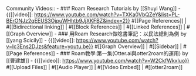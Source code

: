 Community Videos::
    - ### Roam Research Tutorials by [[Shuyi Wang]]
        - {{[[video]]: https://www.youtube.com/watch?v=TXKa0VbQZeY&list=PL-BErONJz2qEEUS3OjpuWHhtb9JjXKFBZ&index=2}}
          #[[Page References]] | #[[Bidirectional linking]] | #[[Block References]] | #[[Linked References]] | #[[Graph Overview]]
    - ### 用Roam Research做唸書筆記：以民法總則為例 by [[yang Scicily]]
        - {{[[video]]: https://www.youtube.com/watch?v=Ic3Ens2DJzs&feature=youtu.be}}
          #[[Graph Overview]] | #[[Sidebar]] | #[[Page References]]
    - ### Roam教學:第一集(Otter.ai與otter2roam的運用) by [[曹建雄]]
        - {{[[video]]: https://www.youtube.com/watch?v=W2CkfWkxluo}}
          #[[Upload Files]] | #[[Audio Player]] | #[[Video Embed]] | #[[otter2roam]]
